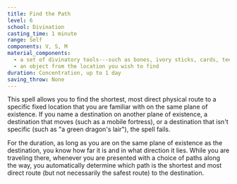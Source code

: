 ```yaml
---
title: Find the Path
level: 6
school: Divination
casting_time: 1 minute
range: Self
components: V, S, M
material_components:
  - a set of divinatory tools---such as bones, ivory sticks, cards, teeth, or carved runes---worth 100 gp
  - an object from the location you wish to find
duration: Concentration, up to 1 day
saving_throw: None
---
```


This spell allows you to find the shortest, most direct physical route to a specific fixed location that you are familiar with on the same plane of existence. If you name a destination on another plane of existence, a destination that moves (such as a mobile fortress), or a destination that isn't specific (such as "a green dragon's lair"), the spell fails.

For the duration, as long as you are on the same plane of existence as the destination, you know how far it is and in what direction it lies. While you are traveling there, whenever you are presented with a choice of paths along the way, you automatically determine which path is the shortest and most direct route (but not necessarily the safest route) to the destination.
